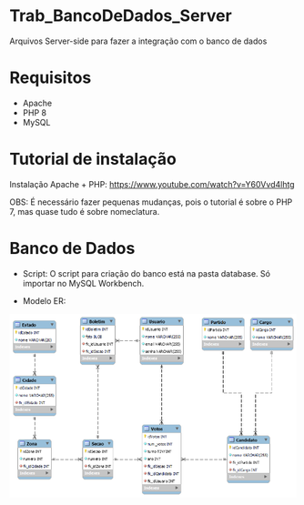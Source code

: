 # Trab_BancoDeDados_Server
Arquivos Server-side para fazer a integração com o banco de dados

# Requisitos
- Apache
- PHP 8
- MySQL

# Tutorial de instalação
Instalação Apache + PHP: https://www.youtube.com/watch?v=Y60Vvd4lhtg

OBS: É necessário fazer pequenas mudanças, pois o tutorial é sobre o PHP 7, mas quase tudo é sobre nomeclatura.

# Banco de Dados
- Script:
O script para criação do banco está na pasta database.
Só importar no MySQL Workbench.

- Modelo ER:

![Modelo ER](database/modelo_ER.png)
